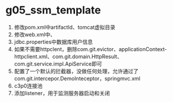 # g05_ssm_template
1. 修改pom.xml中artifactId、tomcat虚拟目录
2. 修改web.xml中<display-name>、<servlet-name>
3. jdbc.properties中数据库用户信息
4. 如果不需要httpclent，删除com.git.evictor、applicationContext-httpclient.xml、com.git.domain.HttpResult、com.git.service.impl.ApiService即可
5. 配置了一个默认的拦截器，没做任何处理，允许通过了com.git.intercepor.DemoInteceptor，springmvc.xml
6. c3p0连接池
7. 添加listener，用于监测服务器启动和关闭